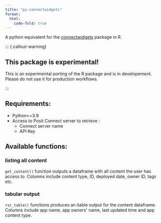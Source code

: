```yaml
---
title: "py-connectwidgets"
format:
  html:
    code-fold: true
---
```


A python equivalent for the [connectwidgets](https://rstudio.github.io/connectwidgets/) package in R.

::: {.callout-warning}
## This package is experimental!

This is an experimental porting of the R package and is in developement. Please do not use it for production workflows.

:::

## Requirements:

* Python>=3.9
* Access to Posit Connect server to retrieve :
    * Connect server name
    * API Key

## Available functions:

### listing all content

`get_content()` function outputs a dataframe with all content the user has access to. Columns include content type, ID, deployed date, owner ID, tags etc.

### tabular output

`rsc_table()` functions produces an itable output for the content dataframe. Columns include app name, app owners' name, last updated time and app content type.